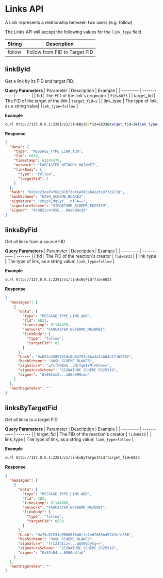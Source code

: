 # Links API

A Link represents a relationship between two users (e.g. follow)

The Links API will accept the following values for the `link_type` field.

| String | Description                   |
| ------ | ----------------------------- |
| follow | Follow from FID to Target FID |

## linkById

Get a link by its FID and target FID.

**Query Parameters**
| Parameter | Description | Example |
| --------- | ----------- | ------- |
| fid | The FID of the link's originator | `fid=6833` |
| target_fid | The FID of the target of the link | `target_fid=2` |
| link_type | The type of link, as a string value| `link_type=follow` |

**Example**

```bash
curl http://127.0.0.1:2281/v1/linkById?fid=6833&target_fid=2&link_type=follow
```

**Response**

```json
{
  "data": {
    "type": "MESSAGE_TYPE_LINK_ADD",
    "fid": 6833,
    "timestamp": 61144470,
    "network": "FARCASTER_NETWORK_MAINNET",
    "linkBody": {
      "type": "follow",
      "targetFid": 2
    }
  },
  "hash": "0x58c23eaf4f6e597bf3af44303a041afe9732971b",
  "hashScheme": "HASH_SCHEME_BLAKE3",
  "signature": "sMypYEMqSyY...nfCA==",
  "signatureScheme": "SIGNATURE_SCHEME_ED25519",
  "signer": "0x0852c07b56...06e999cdd"
}
```

## linksByFid

Get all links from a source FID

**Query Parameters**
| Parameter | Description | Example |
| --------- | ----------- | ------- |
| fid | The FID of the reaction's creator | `fid=6833` |
| link_type | The type of link, as a string value| `link_type=follow` |

**Example**

```bash
curl http://127.0.0.1:2281/v1/linksByFid?fid=6833
```

**Response**

```json
{
  "messages": [
    {
      "data": {
        "type": "MESSAGE_TYPE_LINK_ADD",
        "fid": 6833,
        "timestamp": 61144470,
        "network": "FARCASTER_NETWORK_MAINNET",
        "linkBody": {
          "type": "follow",
          "targetFid": 83
        }
      },
      "hash": "0x094e35891519c0e04791a6ba4d2eb63d17462f02",
      "hashScheme": "HASH_SCHEME_BLAKE3",
      "signature": "qYsfX08mS...McYq6IYMl+ECw==",
      "signatureScheme": "SIGNATURE_SCHEME_ED25519",
      "signer": "0x0852c0...a06e999cdd"
    }
  ],
  "nextPageToken": ""
}
```

## linksByTargetFid

Get all links to a target FID

**Query Parameters**
| Parameter | Description | Example |
| --------- | ----------- | ------- |
| target_fid | The FID of the reaction's creator | `fid=6833` |
| link_type | The type of link, as a string value| `link_type=follow` |

**Example**

```bash
curl http://127.0.0.1:2281/v1/linksByTargetFid?target_fid=6833
```

**Response**

```json
{
  "messages": [
    {
      "data": {
        "type": "MESSAGE_TYPE_LINK_ADD",
        "fid": 302,
        "timestamp": 61144668,
        "network": "FARCASTER_NETWORK_MAINNET",
        "linkBody": {
          "type": "follow",
          "targetFid": 6833
        }
      },
      "hash": "0x78c62531d96088f640ffe7e62088b49749efe286",
      "hashScheme": "HASH_SCHEME_BLAKE3",
      "signature": "frIZJGIizv...qQd9QJyCg==",
      "signatureScheme": "SIGNATURE_SCHEME_ED25519",
      "signer": "0x59a04...6860ddfab"
    }
  ],
  "nextPageToken": ""
}
```
